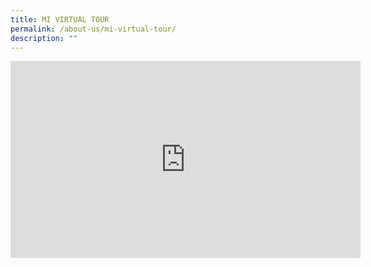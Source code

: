 ```yaml
---
title: MI VIRTUAL TOUR
permalink: /about-us/mi-virtual-tour/
description: ""
---
```

<iframe allowfullscreen="" allow="accelerometer; autoplay; clipboard-write; encrypted-media; gyroscope; picture-in-picture; web-share" frameborder="0" title="YouTube video player" src="https://www.youtube.com/embed/DrbQwEqkeL4" height="315" width="560"></iframe>